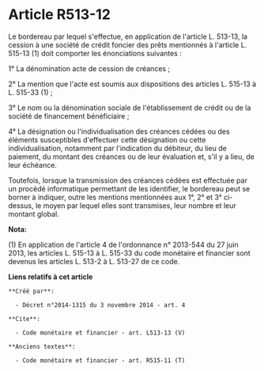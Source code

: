 # Article R513-12

Le bordereau par lequel s'effectue, en application de l'article L. 513-13, la cession à une société de crédit foncier des
prêts mentionnés à l'article L. 515-13 (1) doit comporter les énonciations suivantes : 

1° La dénomination acte de cession de créances ; 

2° La mention que l'acte est soumis aux dispositions des articles L. 515-13 à L. 515-33 (1) ; 

3° Le nom ou la dénomination sociale de l'établissement de crédit ou de la société de financement bénéficiaire ; 

4° La désignation ou l'individualisation des créances cédées ou des éléments susceptibles d'effectuer cette désignation ou
cette individualisation, notamment par l'indication du débiteur, du lieu de paiement, du montant des créances ou de leur
évaluation et, s'il y a lieu, de leur échéance. 

Toutefois, lorsque la transmission des créances cédées est effectuée par un procédé informatique permettant de les
identifier, le bordereau peut se borner à indiquer, outre les mentions mentionnées aux 1°, 2° et 3° ci-dessus, le moyen par
lequel elles sont transmises, leur nombre et leur montant global.

**Nota:**

(1) En application de l'article 4 de l'ordonnance n° 2013-544 du 27 juin 2013, les articles L. 515-13 à L. 515-33 du code
monétaire et financier sont devenus les articles L. 513-2 à L. 513-27 de ce code.

**Liens relatifs à cet article**

	**Créé par**:

	  - Décret n°2014-1315 du 3 novembre 2014 - art. 4

	**Cite**:

	  - Code monétaire et financier - art. L513-13 (V)

	**Anciens textes**:

	  - Code monétaire et financier - art. R515-11 (T)
